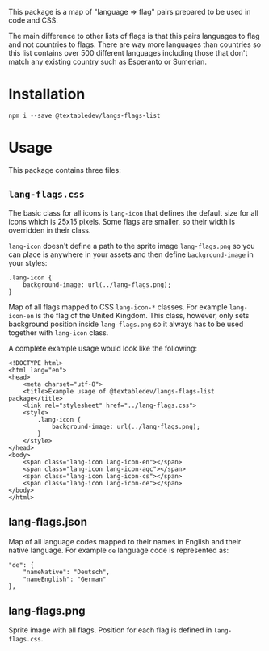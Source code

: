 This package is a map of "language => flag" pairs prepared to be used in code and CSS.

The main difference to other lists of flags is that this pairs languages to flag and not countries to flags. There are way more languages than countries so this list contains over 500 different languages including those that don't match any existing country such as Esperanto or Sumerian.

# Installation

```
npm i --save @textabledev/langs-flags-list
```

# Usage

This package contains three files:

## `lang-flags.css`

The basic class for all icons is `lang-icon` that defines the default size for all icons which is 25x15 pixels. Some flags are smaller, so their width is overridden in their class.

`lang-icon` doesn't define a path to the sprite image `lang-flags.png` so you can place is anywhere in your assets and then define `background-image` in your styles:

```
.lang-icon {
    background-image: url(../lang-flags.png);
}
```

Map of all flags mapped to CSS `lang-icon-*` classes. For example `lang-icon-en` is the flag of the United Kingdom. This class, however, only sets background position inside `lang-flags.png` so it always has to be used together with `lang-icon` class.

A complete example usage would look like the following:

```
<!DOCTYPE html>
<html lang="en">
<head>
    <meta charset="utf-8">
    <title>Example usage of @textabledev/langs-flags-list package</title>
    <link rel="stylesheet" href="../lang-flags.css">
    <style>
        .lang-icon {
            background-image: url(../lang-flags.png);
        }
    </style>
</head>
<body>
    <span class="lang-icon lang-icon-en"></span>
    <span class="lang-icon lang-icon-aqc"></span>
    <span class="lang-icon lang-icon-cs"></span>
    <span class="lang-icon lang-icon-de"></span>
</body>
</html>
```

## lang-flags.json

Map of all language codes mapped to their names in English and their native language. For example `de` language code is represented as:

```
"de": {
    "nameNative": "Deutsch",
    "nameEnglish": "German"
},
``` 
 
## lang-flags.png

Sprite image with all flags. Position for each flag is defined in `lang-flags.css`.

